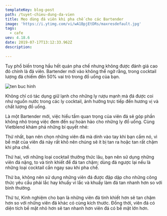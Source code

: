 ```yaml
---
templateKey: blog-post
path: /tuyet-chieu-dung-da-vien
title: Mẹo dùng đá viên khi pha chế cho các Bartender
image: 'https://i.ytimg.com/vi/wA1BpjEtDRs/maxresdefault.jpg' 
tags:
  - cafe
uev: 4.18.6
date: 2019-07-17T13:12:33.962Z
description:
 
---
```



Tuy phổ biến trong hầu hết quán pha chế nhưng không được đánh giá cao đó chính là đá viên. Bartender mới vào không thể ngờ rằng, trong cocktail lượng đá chiếm đến 50% vai trò trong đồ uống của bạn.

![ten buc hinh](https://vietblend.vn/wp-content/uploads/2018/09/da-vien.jpg "ten buc hinh")

Không chỉ có tác dụng giữ lạnh cho những ly rượu mạnh mà đá được coi như nguồn nước trong các ly cocktail, ảnh hưởng trực tiếp đến hương vị và chất lượng đồ uống.

Là một Bartender mới, việc hiểu tầm quan trọng của viên đá sẽ góp phần không nhỏ trong việc đem đến sự hoàn hảo cho những ly đồ uống. Cùng Vietblend khám phá những bí quyết nhé:

Thứ nhất, bạn nên chọn những viên đá mà dính vào tay khi bạn cầm nó, vì bề mặt của viên đá này rất khô nên chúng sẽ ít bị tan ra hoặc tan rất chậm khi pha chế.

Thứ hai, với những loại cocktail thưởng thức lâu, bạn nên sử dụng những viên đá nặng, to và tinh khiết để đá tan chậm; dùng đá ngược lại nếu là những loại cocktail cần ngay sau khi pha chế.

Thứ ba, không nên sử dụng những viên đá được đập dập cho những công thức yêu cầu phải lắc hay khuấy vì lắc và khuấy làm đá tan nhanh hơn so với bình thường.

Thứ tư, Kinh nghiệm cho bạn là những viên đá tinh khiết hơn sẽ tan chậm hơn so với những viên đá khác có cùng kích thước. Đồng thời, viên đá có diện tích bề mặt nhỏ hơn sẽ tan nhanh hơn viên đá có bề mặt lớn hơn.